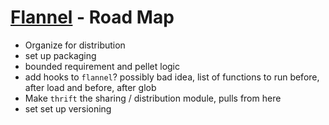 # [Flannel][readme-md] - Road Map

- Organize for distribution
- set up packaging
- bounded requirement and pellet logic
- add hooks to `flannel`? possibly bad idea, list of functions to run before, after load and before, after glob
- Make `thrift` the sharing / distribution module, pulls from here
- set set up versioning

[requires-md]: requires/README.md "Requires Spec Markdown"
[readme-md]: README.md "Flannel Readme"